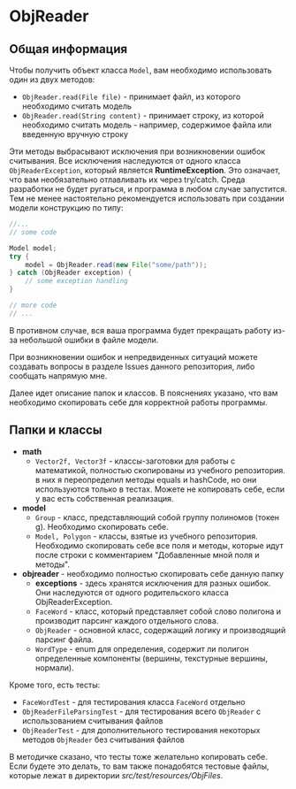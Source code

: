 # ObjReader
## Общая информация
Чтобы получить объект класса `Model`, вам необходимо использовать один из двух методов:
+ `ObjReader.read(File file)` - принимает файл, из которого необходимо считать модель
+ `ObjReader.read(String content)` - принимает строку, из которой необходимо считать модель -
  например, содержимое файла или введенную вручную строку

Эти методы выбрасывают исключения при возникновении ошибок считывания. Все исключения наследуются от одного
класса `ObjReaderException`, который является **RuntimeException**.
Это означает, что вам необязательно отлавливать их через try/catch. Среда разработки не будет ругаться,
и программа в любом случае запустится. 
Тем не менее настоятельно рекомендуется использовать при создании модели конструкцию по типу:
```java
//...
// some code

Model model;
try {
    model = ObjReader.read(new File("some/path"));
} catch (ObjReader exception) {
    // some exception handling
}

// more code
// ...
```
В противном случае, вся ваша программа будет прекращать работу из-за небольшой ошибки в файле модели.

При возникновении ошибок и непредвиденных ситуаций можете создавать вопросы в разделе Issues данного репозитория,
либо сообщать напрямую мне.

Далее идет описание папок и классов. В пояснениях указано, что вам необходимо скопировать себе
для корректной работы программы.

## Папки и классы
+ **math**
  * `Vector2f, Vector3f` - классы-заготовки для работы с математикой, полностью скопированы из учебного репозитория.
в них я переопределил методы equals и hashCode, но они используются только в тестах. Можете не копировать себе, 
если у вас есть собственная реализация.
+ **model**
  * `Group` - класс, представляющий собой группу полиномов (токен g). Необходимо скопировать себе.
  * `Model, Polygon` - классы, взятые из учебного репозитория. Необходимо скопировать себе все поля и методы,
которые идут после строки с комментарием "Добавленные мной поля и методы".
+ **objreader** - необходимо полностью скопировать себе данную папку
  * **exceptions** - здесь хранятся исключения для разных ошибок. Они наследуются от одного родительского класса
    ObjReaderException.
  * `FaceWord` - класс, который представляет собой слово полигона и производит парсинг каждого отдельного слова.
  * `ObjReader` - основной класс, содержащий логику и производящий парсинг файла.
  * `WordType` - enum для определения, содержит ли полигон определенные компоненты (вершины, текстурные вершины,
    нормали).

Кроме того, есть тесты:
+ `FaceWordTest` - для тестирования класса `FaceWord` отдельно
+ `ObjReaderFileParsingTest` - для тестирования всего `ObjReader` с использованием считывания файлов
+ `ObjReaderTest` - для дополнительного тестирования некоторых методов `ObjReader` без считывания файлов

В методичке сказано, что тесты тоже желательно копировать себе. Если будете это делать, то вам также понадобятся
тестовые файлы, которые лежат в директории *src/test/resources/ObjFiles*.